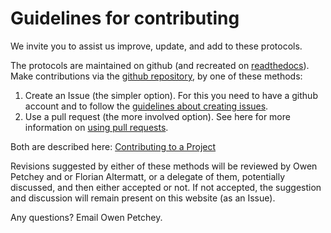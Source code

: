 Guidelines for contributing
===========================

We invite you to assist us improve, update, and add to these protocols.

The protocols are maintained on github (and recreated on [readthedocs](http://emeh-protocols.readthedocs.org/en/latest/)). Make contributions via the [github repository](https://github.com/opetchey/emeh-protocols), by one of these methods:

1. Create an Issue (the simpler option). For this you need to have a github account and to follow the [guidelines about creating issues](https://guides.github.com/features/issues/).
2. Use a pull request (the more involved option). See here for more information on [using pull requests](https://help.github.com/articles/using-pull-requests/).

Both are described here: [Contributing to a Project](https://guides.github.com/activities/contributing-to-open-source/#contributing)

Revisions suggested by either of these methods will be reviewed by Owen Petchey and or Florian Altermatt, or a delegate of them, potentially discussed, and then either accepted or not. If not accepted, the suggestion and discussion will remain present on this website (as an Issue).

Any questions? Email Owen Petchey.
